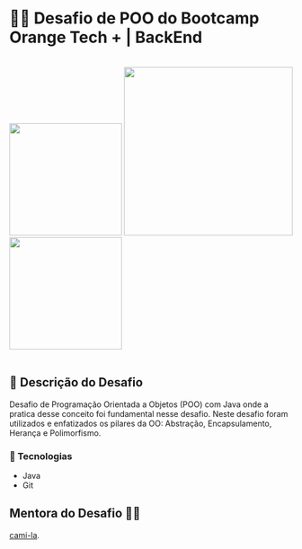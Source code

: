 # 👨‍💻 Desafio de POO do Bootcamp Orange Tech + | BackEnd 

<br>

<div >
  <img width="200" src="https://cdn.discordapp.com/attachments/965066624556232737/1068689559447142565/5443980d-31cb-4a9f-8dbd-065773810c04.png">
  <img  width="300" src="https://cdn.discordapp.com/attachments/965066624556232737/1068690402556788736/logo-full.png">
  <img width="200" src="https://cdn.jsdelivr.net/gh/devicons/devicon/icons/java/java-original.svg" />
</div>

<br>

## 📄 Descrição do Desafio 

<p>
Desafio de Programação Orientada a Objetos (POO) com Java onde a pratica desse conceito foi fundamental nesse desafio. 
Neste desafio foram utilizados e enfatizados os pilares da OO: Abstração, Encapsulamento, Herança e Polimorfismo. 
</p>

### 🎯 Tecnologias

- Java
- Git

## Mentora do Desafio 👩‍💻

[cami-la](https://www.linkedin.com/in/cami-la/ "cami-la").
